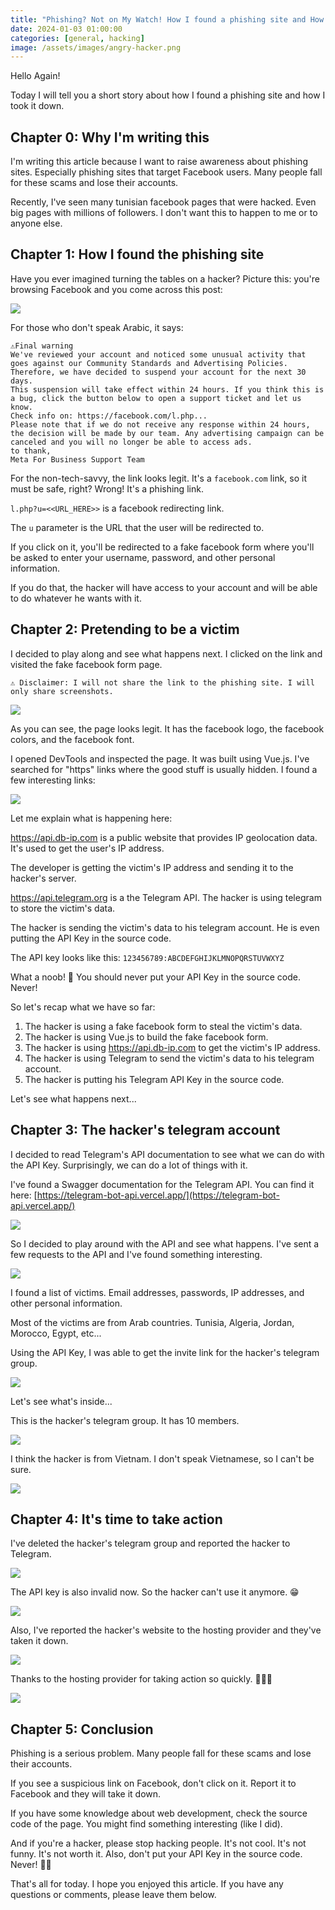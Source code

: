 ```yaml
---
title: "Phishing? Not on My Watch! How I found a phishing site and How I took it down"
date: 2024-01-03 01:00:00
categories: [general, hacking]
image: /assets/images/angry-hacker.png
---
```


Hello Again!

Today I will tell you a short story about how I found a phishing site and how I took it down.

## Chapter 0: Why I'm writing this

I'm writing this article because I want to raise awareness about phishing sites. Especially phishing sites that target Facebook users. Many people fall for these scams and lose their accounts.

Recently, I've seen many tunisian facebook pages that were hacked. Even big pages with millions of followers. I don't want this to happen to me or to anyone else.

## Chapter 1: How I found the phishing site

Have you ever imagined turning the tables on a hacker? Picture this: you're browsing Facebook and you come across this post:

![](https://i.imgur.com/tqntZY3.png)

For those who don't speak Arabic, it says:

```
⚠️Final warning
We've reviewed your account and noticed some unusual activity that goes against our Community Standards and Advertising Policies. Therefore, we have decided to suspend your account for the next 30 days.
This suspension will take effect within 24 hours. If you think this is a bug, click the button below to open a support ticket and let us know.
Check info on: https://facebook.com/l.php...
Please note that if we do not receive any response within 24 hours, the decision will be made by our team. Any advertising campaign can be canceled and you will no longer be able to access ads.
to thank,
Meta For Business Support Team
```

For the non-tech-savvy, the link looks legit. It's a `facebook.com` link, so it must be safe, right? Wrong! It's a phishing link.

`l.php?u=<<URL_HERE>>` is a facebook redirecting link.

The `u` parameter is the URL that the user will be redirected to.

If you click on it, you'll be redirected to a fake facebook form where you'll be asked to enter your username, password, and other personal information.

If you do that, the hacker will have access to your account and will be able to do whatever he wants with it.

## Chapter 2: Pretending to be a victim

I decided to play along and see what happens next. I clicked on the link and visited the fake facebook form page.

```
⚠️ Disclaimer: I will not share the link to the phishing site. I will only share screenshots.
```

![](https://i.imgur.com/k3adMG5.png)

As you can see, the page looks legit. It has the facebook logo, the facebook colors, and the facebook font.

I opened DevTools and inspected the page. It was built using Vue.js. I've searched for "https" links where the good stuff is usually hidden. I found a few interesting links:

![](https://i.imgur.com/gfuOVcN.png)

Let me explain what is happening here:

https://api.db-ip.com is a public website that provides IP geolocation data. It's used to get the user's IP address.

The developer is getting the victim's IP address and sending it to the hacker's server.

https://api.telegram.org is a the Telegram API. The hacker is using telegram to store the victim's data.

The hacker is sending the victim's data to his telegram account. He is even putting the API Key in the source code.

The API key looks like this: `123456789:ABCDEFGHIJKLMNOPQRSTUVWXYZ`

What a noob! 🤣 You should never put your API Key in the source code. Never!

So let's recap what we have so far:

1. The hacker is using a fake facebook form to steal the victim's data.
2. The hacker is using Vue.js to build the fake facebook form.
3. The hacker is using https://api.db-ip.com to get the victim's IP address.
4. The hacker is using Telegram to send the victim's data to his telegram account.
5. The hacker is putting his Telegram API Key in the source code.

Let's see what happens next...

## Chapter 3: The hacker's telegram account

I decided to read Telegram's API documentation to see what we can do with the API Key. Surprisingly, we can do a lot of things with it.

I've found a Swagger documentation for the Telegram API. You can find it here: [https://telegram-bot-api.vercel.app/](https://telegram-bot-api.vercel.app/)

![](https://i.imgur.com/2ijzlsT.png)

So I decided to play around with the API and see what happens. I've sent a few requests to the API and I've found something interesting.

![](https://i.imgur.com/8ixOrJa.png)

I found a list of victims. Email addresses, passwords, IP addresses, and other personal information.

Most of the victims are from Arab countries. Tunisia, Algeria, Jordan, Morocco, Egypt, etc...

Using the API Key, I was able to get the invite link for the hacker's telegram group.

![](https://i.imgur.com/lVaLcQ1.png)

Let's see what's inside...

This is the hacker's telegram group. It has 10 members.

![](https://i.imgur.com/dWs6IoM.png)

I think the hacker is from Vietnam. I don't speak Vietnamese, so I can't be sure.

![](https://i.imgur.com/XX5AjWC.png)

## Chapter 4: It's time to take action

I've deleted the hacker's telegram group and reported the hacker to Telegram.

![](https://i.imgur.com/hRCN2Tr.png)

The API key is also invalid now. So the hacker can't use it anymore. 😁

![](https://i.imgur.com/nKIKyDu.png)

Also, I've reported the hacker's website to the hosting provider and they've taken it down.

![](https://i.imgur.com/S6qmDFg.png)

Thanks to the hosting provider for taking action so quickly. 👏👏👏

![](https://i.imgur.com/TInOvzu.png)

## Chapter 5: Conclusion

Phishing is a serious problem. Many people fall for these scams and lose their accounts.

If you see a suspicious link on Facebook, don't click on it. Report it to Facebook and they will take it down.

If you have some knowledge about web development, check the source code of the page. You might find something interesting (like I did).

And if you're a hacker, please stop hacking people. It's not cool. It's not funny. It's not worth it. Also, don't put your API Key in the source code. Never! 🤣🤣

That's all for today. I hope you enjoyed this article. If you have any questions or comments, please leave them below.
